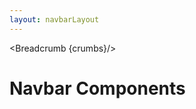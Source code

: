 ```yaml
---
layout: navbarLayout
---
```


<script>
	import { Card, Breadcrumb } from '$lib/index';
	let divClass = 'max-w-xs bg-white rounded-lg border border-gray-200 shadow-md dark:bg-gray-800 dark:border-gray-700';

  let crumbs = [
    {
      label:'Home',
      href:'/'
    },
    {
      label:'Navbar',
      href:'/navbars/'
    },
  ]
</script>

<Breadcrumb {crumbs}/>

<h1 class="text-3xl w-full dark:text-white py-8">Navbar Components</h1>

<div class="p-4">
	<Card {divClass} img="/images/navbar.webp" btnColor="pink" header="DEFAULT NAVBAR" link="/navbars/default" btnLabel="Read more" />
</div>
<div class="p-4">
	<Card {divClass} img="/images/navbar.webp" btnColor="gray" header="DROPDOWN NAVBAR" link="/navbars/dropdown" btnLabel="Read more" />
</div>
